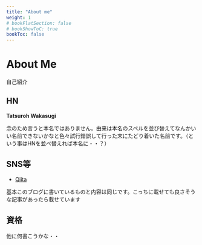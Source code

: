 ```yaml
---
title: "About me"
weight: 1
# bookFlatSection: false
# bookShowToC: true
bookToc: false
---
```


# About Me

自己紹介

## HN

<b>Tatsuroh Wakasugi</b>


念のため言うと本名ではありません。由来は本名のスペルを並び替えてなんかいい名前できないかなと色々試行錯誤して行った末にたどり着いた名前です。（という事はHNを並べ替えれば本名に・・？）



## SNS等

- [Qiita](https://qiita.com/T_Wakasugi)

基本このブログに書いているものと内容は同じです。こっちに載せても良さそうな記事があったら載せています



## 資格


他に何書こうかな・・
